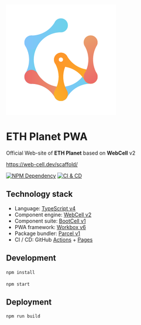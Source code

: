 ![](src/image/WebCell-0.png)

# ETH Planet PWA

Official Web-site of **ETH Planet** based on **WebCell** v2

https://web-cell.dev/scaffold/

[![NPM Dependency](https://david-dm.org/EasyWebApp/scaffold.svg)][1]
[![CI & CD](https://github.com/EasyWebApp/scaffold/workflows/CI%20&%20CD/badge.svg)][2]

## Technology stack

-   Language: [TypeScript v4][3]
-   Component engine: [WebCell v2][4]
-   Component suite: [BootCell v1][5]
-   PWA framework: [Workbox v6][6]
-   Package bundler: [Parcel v1][7]
-   CI / CD: GitHub [Actions][8] + [Pages][9]

## Development

```shell
npm install

npm start
```

## Deployment

```shell
npm run build
```

[1]: https://david-dm.org/EasyWebApp/scaffold
[2]: https://github.com/EasyWebApp/scaffold/actions
[3]: https://typescriptlang.org
[4]: https://web-cell.dev/
[5]: https://bootstrap.web-cell.dev/
[6]: https://developers.google.com/web/tools/workbox
[7]: https://parceljs.org
[8]: https://github.com/features/actions
[9]: https://pages.github.com/
